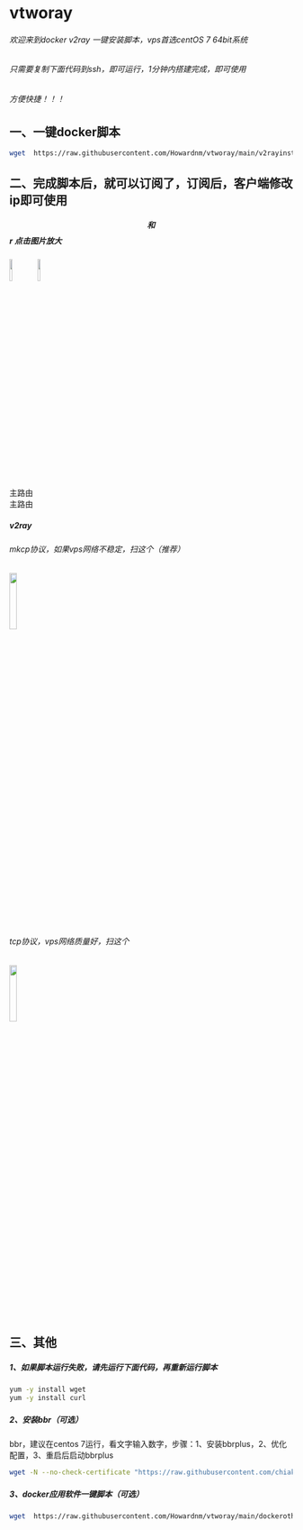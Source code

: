 # vtworay
###### 欢迎来到docker v2ray 一键安装脚本，vps首选centOS 7 64bit系统
###### 只需要复制下面代码到ssh，即可运行，1分钟内搭建完成，即可使用
###### 方便快捷！！！

## 一、一键docker脚本
```bash
wget  https://raw.githubusercontent.com/Howardnm/vtworay/main/v2rayinstall.sh && chmod +x v2rayinstall.sh && ./v2rayinstall.sh
```
## 二、完成脚本后，就可以订阅了，订阅后，客户端修改ip即可使用
##### $$ 和 $$r 点击图片放大
<img src="https://github.com/Howardnm/vtworay/raw/main/images/ss.jpg" width="10%"><img src="https://github.com/Howardnm/vtworay/raw/main/images/ssr.jpg" width="10%">
<figcaption>主路由</figcaption><figcaption>主路由</figcaption>

##### v2ray
###### mkcp协议，如果vps网络不稳定，扫这个（推荐）
<img src="https://github.com/Howardnm/vtworay/raw/main/images/vmesstcp.jpg" width="16%">

###### tcp协议，vps网络质量好，扫这个
<img src="https://github.com/Howardnm/vtworay/raw/main/images/vmessmkcp.jpg" width="16%">

## 三、其他
##### 1、如果脚本运行失败，请先运行下面代码，再重新运行脚本
```bash
yum -y install wget
yum -y install curl
```
##### 2、安装bbr（可选）
bbr，建议在centos 7运行，看文字输入数字，步骤：1、安装bbrplus，2、优化配置，3、重启后启动bbrplus
```bash
wget -N --no-check-certificate "https://raw.githubusercontent.com/chiakge/Linux-NetSpeed/master/tcp.sh" && chmod +x tcp.sh && ./tcp.sh
```
##### 3、docker应用软件一键脚本（可选）
```bash
wget  https://raw.githubusercontent.com/Howardnm/vtworay/main/dockerotherinstall.sh && chmod +x dockerotherinstall.sh && ./dockerotherinstall.sh
```
